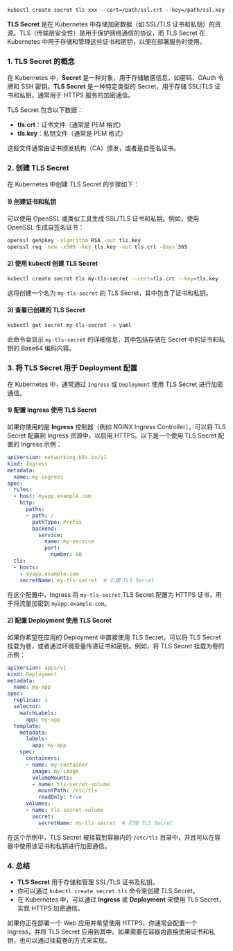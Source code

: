 ```dockerfile
kubectl create secret tls xxx --cert=/path/ssl.crt --key=/path/ssl.key
```

**TLS Secret** 是在 Kubernetes 中存储加密数据（如 SSL/TLS 证书和私钥）的资源。TLS（传输层安全性）是用于保护网络通信的协议，而 TLS Secret 在 Kubernetes 中用于存储和管理这些证书和密钥，以便在部署服务时使用。

### 1. **TLS Secret 的概念**
在 Kubernetes 中，**Secret** 是一种对象，用于存储敏感信息，如密码、OAuth 令牌和 SSH 密钥。**TLS Secret** 是一种特定类型的 Secret，用于存储 SSL/TLS 证书和私钥，通常用于 HTTPS 服务的加密通信。

TLS Secret 包含以下数据：

+ **tls.crt**：证书文件（通常是 PEM 格式）
+ **tls.key**：私钥文件（通常是 PEM 格式）

这些文件通常由证书颁发机构（CA）颁发，或者是自签名证书。

### 2. **创建 TLS Secret**
在 Kubernetes 中创建 TLS Secret 的步骤如下：

#### 1) 创建证书和私钥
可以使用 OpenSSL 或类似工具生成 SSL/TLS 证书和私钥。例如，使用 OpenSSL 生成自签名证书：

```bash
openssl genpkey -algorithm RSA -out tls.key
openssl req -new -x509 -key tls.key -out tls.crt -days 365
```

#### 2) 使用 kubectl 创建 TLS Secret
```bash
kubectl create secret tls my-tls-secret --cert=tls.crt --key=tls.key
```

这将创建一个名为 `my-tls-secret` 的 TLS Secret，其中包含了证书和私钥。

#### 3) 查看已创建的 TLS Secret
```bash
kubectl get secret my-tls-secret -o yaml
```

此命令会显示 `my-tls-secret` 的详细信息，其中包括存储在 Secret 中的证书和私钥的 Base64 编码内容。

### 3. **将 TLS Secret 用于 Deployment 配置**
在 Kubernetes 中，通常通过 `Ingress` 或 `Deployment` 使用 TLS Secret 进行加密通信。

#### 1) 配置 Ingress 使用 TLS Secret
如果你使用的是 **Ingress** 控制器（例如 NGINX Ingress Controller），可以将 TLS Secret 配置到 Ingress 资源中，以启用 HTTPS。以下是一个使用 TLS Secret 配置的 Ingress 示例：

```yaml
apiVersion: networking.k8s.io/v1
kind: Ingress
metadata:
  name: my-ingress
spec:
  rules:
  - host: myapp.example.com
    http:
      paths:
      - path: /
        pathType: Prefix
        backend:
          service:
            name: my-service
            port:
              number: 80
  tls:
  - hosts:
    - myapp.example.com
    secretName: my-tls-secret  # 引用 TLS Secret
```

在这个配置中，Ingress 将 `my-tls-secret` TLS Secret 配置为 HTTPS 证书，用于将流量加密到 `myapp.example.com`。

#### 2) 配置 Deployment 使用 TLS Secret
如果你希望在应用的 Deployment 中直接使用 TLS Secret，可以将 TLS Secret 挂载为卷，或者通过环境变量传递证书和密钥。例如，将 TLS Secret 挂载为卷的示例：

```yaml
apiVersion: apps/v1
kind: Deployment
metadata:
  name: my-app
spec:
  replicas: 1
  selector:
    matchLabels:
      app: my-app
  template:
    metadata:
      labels:
        app: my-app
    spec:
      containers:
      - name: my-container
        image: my-image
        volumeMounts:
        - name: tls-secret-volume
          mountPath: /etc/tls
          readOnly: true
      volumes:
      - name: tls-secret-volume
        secret:
          secretName: my-tls-secret  # 引用 TLS Secret
```

在这个示例中，TLS Secret 被挂载到容器内的 `/etc/tls` 目录中，并且可以在容器中使用该证书和私钥进行加密通信。

### 4. **总结**
+ **TLS Secret** 用于存储和管理 SSL/TLS 证书及私钥。
+ 你可以通过 `kubectl create secret tls` 命令来创建 TLS Secret。
+ 在 Kubernetes 中，可以通过 **Ingress** 或 **Deployment** 来使用 TLS Secret，实现 HTTPS 加密通信。

如果你正在部署一个 Web 应用并希望使用 HTTPS，你通常会配置一个 Ingress，并将 TLS Secret 应用到其中。如果需要在容器内直接使用证书和私钥，也可以通过挂载卷的方式来实现。

